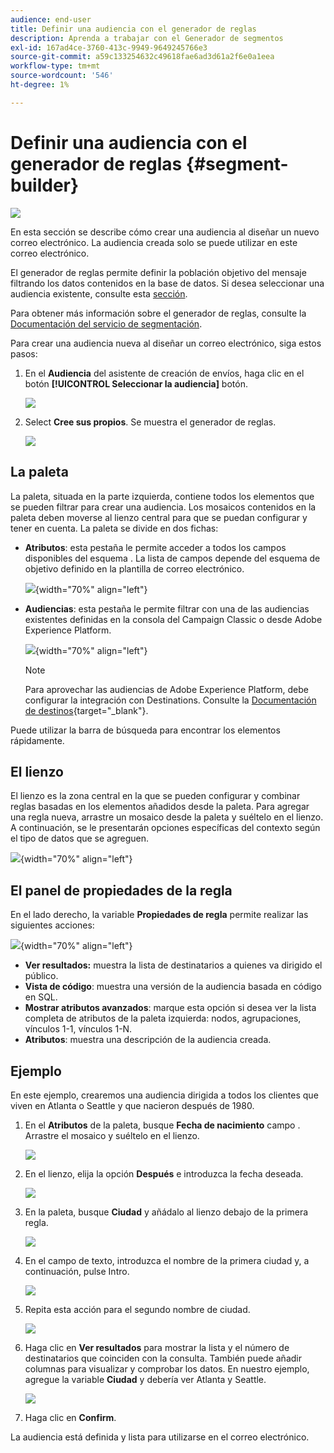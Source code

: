```yaml
---
audience: end-user
title: Definir una audiencia con el generador de reglas
description: Aprenda a trabajar con el Generador de segmentos
exl-id: 167ad4ce-3760-413c-9949-9649245766e3
source-git-commit: a59c133254632c49618fae6ad3d61a2f6e0a1eea
workflow-type: tm+mt
source-wordcount: '546'
ht-degree: 1%

---
```


# Definir una audiencia con el generador de reglas {#segment-builder}

![](../assets/do-not-localize/badge.png)

En esta sección se describe cómo crear una audiencia al diseñar un nuevo correo electrónico. La audiencia creada solo se puede utilizar en este correo electrónico.

El generador de reglas permite definir la población objetivo del mensaje filtrando los datos contenidos en la base de datos. Si desea seleccionar una audiencia existente, consulte esta [sección](add-audience.md).

Para obtener más información sobre el generador de reglas, consulte la [Documentación del servicio de segmentación](https://experienceleague.adobe.com/docs/experience-platform/segmentation/ui/segment-builder.html).

Para crear una audiencia nueva al diseñar un correo electrónico, siga estos pasos:

1. En el **Audiencia** del asistente de creación de envíos, haga clic en el botón **[!UICONTROL Seleccionar la audiencia]** botón.

   ![](assets/segment-builder0.png)

1. Select **Cree sus propios**. Se muestra el generador de reglas.

   ![](assets/segment-builder.png)

## La paleta

La paleta, situada en la parte izquierda, contiene todos los elementos que se pueden filtrar para crear una audiencia. Los mosaicos contenidos en la paleta deben moverse al lienzo central para que se puedan configurar y tener en cuenta. La paleta se divide en dos fichas:

* **Atributos**: esta pestaña le permite acceder a todos los campos disponibles del esquema . La lista de campos depende del esquema de objetivo definido en la plantilla de correo electrónico.

   ![](assets/segment-builder2.png){width="70%" align="left"}

* **Audiencias**: esta pestaña le permite filtrar con una de las audiencias existentes definidas en la consola del Campaign Classic o desde Adobe Experience Platform.

   ![](assets/segment-builder3.png){width="70%" align="left"}

   >[!NOTE]
   >
   >Para aprovechar las audiencias de Adobe Experience Platform, debe configurar la integración con Destinations. Consulte la [Documentación de destinos](https://experienceleague.adobe.com/docs/experience-platform/destinations/home.html?lang=es){target="_blank"}.

Puede utilizar la barra de búsqueda para encontrar los elementos rápidamente.

## El lienzo

El lienzo es la zona central en la que se pueden configurar y combinar reglas basadas en los elementos añadidos desde la paleta. Para agregar una regla nueva, arrastre un mosaico desde la paleta y suéltelo en el lienzo. A continuación, se le presentarán opciones específicas del contexto según el tipo de datos que se agreguen.

![](assets/segment-builder4.png){width="70%" align="left"}

## El panel de propiedades de la regla

En el lado derecho, la variable **Propiedades de regla** permite realizar las siguientes acciones:

![](assets/segment-builder5.png){width="70%" align="left"}

* **Ver resultados:** muestra la lista de destinatarios a quienes va dirigido el público.
* **Vista de código**: muestra una versión de la audiencia basada en código en SQL.
* **Mostrar atributos avanzados**: marque esta opción si desea ver la lista completa de atributos de la paleta izquierda: nodos, agrupaciones, vínculos 1-1, vínculos 1-N.
* **Atributos**: muestra una descripción de la audiencia creada.

## Ejemplo

En este ejemplo, crearemos una audiencia dirigida a todos los clientes que viven en Atlanta o Seattle y que nacieron después de 1980.

1. En el **Atributos** de la paleta, busque **Fecha de nacimiento** campo . Arrastre el mosaico y suéltelo en el lienzo.

   ![](assets/segment-builder6.png)

1. En el lienzo, elija la opción **Después** e introduzca la fecha deseada.

   ![](assets/segment-builder7.png)

1. En la paleta, busque **Ciudad** y añádalo al lienzo debajo de la primera regla.

   ![](assets/segment-builder8.png)

1. En el campo de texto, introduzca el nombre de la primera ciudad y, a continuación, pulse Intro.

   ![](assets/segment-builder9.png)

1. Repita esta acción para el segundo nombre de ciudad.

   ![](assets/segment-builder10.png)

1. Haga clic en **Ver resultados** para mostrar la lista y el número de destinatarios que coinciden con la consulta. También puede añadir columnas para visualizar y comprobar los datos. En nuestro ejemplo, agregue la variable **Ciudad** y debería ver Atlanta y Seattle.

   ![](assets/segment-builder11.png)

1. Haga clic en **Confirm**.

La audiencia está definida y lista para utilizarse en el correo electrónico.